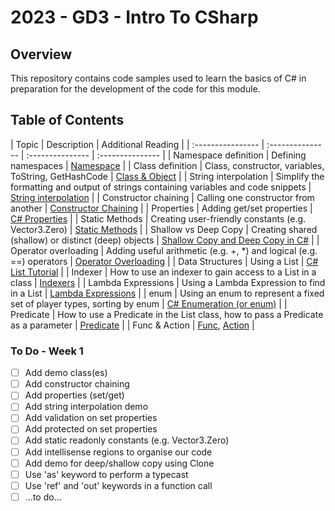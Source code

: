 # 2023 - GD3 - Intro To CSharp

## Overview ##
This repository contains code samples used to learn the basics of C# in preparation for the development of the code for this module.

## Table of Contents ##
| Topic | Description | Additional Reading |
| :---------------- | :--------------- | :--------------- | :--------------- | 
| Namespace definition | Defining namespaces  | [Namespace](https://www.tutorialspoint.com/csharp/csharp_namespaces.htm) |
| Class definition | Class, constructor, variables, ToString, GetHashCode |  [Class & Object](https://www.geeksforgeeks.org/c-sharp-class-and-object/) |
| String interpolation | Simplify the formatting and output of strings containing variables and code snippets |  [String interpolation](https://learn.microsoft.com/en-us/dotnet/csharp/language-reference/tokens/interpolated) |
| Constructor chaining | Calling one constructor from another | [Constructor Chaining](https://www.delftstack.com/howto/csharp/constructor-chaining-in-csharp/) |
| Properties | Adding get/set properties | [C# Properties](https://www.geeksforgeeks.org/c-sharp-properties/) |
| Static Methods | Creating user-friendly constants (e.g. Vector3.Zero) | [Static Methods](https://learn.microsoft.com/en-us/dotnet/csharp/programming-guide/classes-and-structs/static-classes-and-static-class-members) |
| Shallow vs Deep Copy | Creating shared (shallow) or distinct (deep) objects | [Shallow Copy and Deep Copy in C#](https://www.geeksforgeeks.org/shallow-copy-and-deep-copy-in-c-sharp/) |
| Operator overloading | Adding useful arithmetic (e.g. +, *) and logical (e.g. ==) operators | [Operator Overloading](https://learn.microsoft.com/en-us/dotnet/csharp/language-reference/operators/operator-overloading) |
| Data Structures | Using a List<T> | [C# List Tutorial](https://www.c-sharpcorner.com/article/c-sharp-list/) |
| Indexer | How to use an indexer to gain access to a List in a class | [Indexers](https://www.tutorialspoint.com/csharp/csharp_indexers.htm) |
| Lambda Expressions | Using a Lambda Expression to find in a List<T> | [Lambda Expressions](https://learn.microsoft.com/en-us/dotnet/csharp/language-reference/operators/lambda-expressions) |
| enum | Using an enum to represent a fixed set of player types, sorting by enum | [C# Enumeration (or enum)](https://www.geeksforgeeks.org/c-sharp-enumeration-or-enum/) |
| Predicate | How to use a Predicate in the List class, how to pass a Predicate as a parameter | [Predicate](https://www.tutorialsteacher.com/csharp/csharp-predicate) |
| Func & Action | [Func](https://www.tutorialsteacher.com/csharp/csharp-func-delegate), [Action](https://www.tutorialsteacher.com/csharp/csharp-action-delegate) |

### To Do - Week 1
- [ ] Add demo class(es)
- [ ] Add constructor chaining
- [ ] Add properties (set/get)
- [ ] Add string interpolation demo
- [ ] Add validation on set properties
- [ ] Add protected on set properties
- [ ] Add static readonly constants (e.g. Vector3.Zero)
- [ ] Add intellisense regions to organise our code
- [ ] Add demo for deep/shallow copy using Clone
- [ ] Use 'as' keyword to perform a typecast
- [ ] Use 'ref' and 'out' keywords in a function call
- [ ] ...to do...
